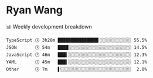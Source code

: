 # Ryan Wang

 <!-- waka-box start -->
📊 Weekly development breakdown
```text
TypeScript 🕓 3h28m ███████████████▌░░░░░░░░░░░░ 55.5%
JSON       🕓 54m   ████░░░░░░░░░░░░░░░░░░░░░░░░ 14.5%
JavaScript 🕓 46m   ███▍░░░░░░░░░░░░░░░░░░░░░░░░ 12.3%
YAML       🕓 45m   ███▍░░░░░░░░░░░░░░░░░░░░░░░░ 12.1%
Other      🕓 7m    ▌░░░░░░░░░░░░░░░░░░░░░░░░░░░  2.0%
```
<!-- Powered by https://github.com/YouEclipse/waka-box-go . -->
<!-- waka-box end -->